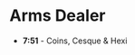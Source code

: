 <!-- TITLE: Strikes -->
<!-- SUBTITLE: A quick summary of Strikes -->

# Arms Dealer
* **7:51** - Coins, Cesque & Hexi